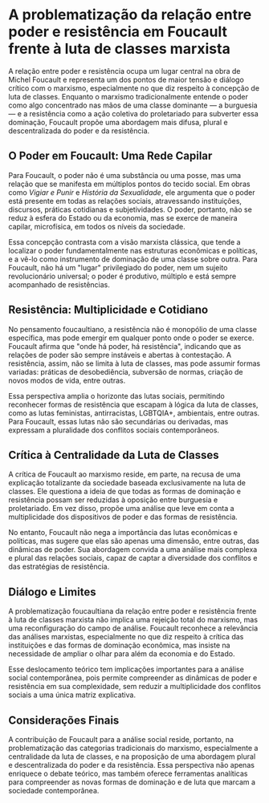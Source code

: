 # A problematização da relação entre poder e resistência em Foucault frente à luta de classes marxista

A relação entre poder e resistência ocupa um lugar central na obra de Michel Foucault e representa um dos pontos de maior tensão e diálogo crítico com o marxismo, especialmente no que diz respeito à concepção de luta de classes. Enquanto o marxismo tradicionalmente entende o poder como algo concentrado nas mãos de uma classe dominante — a burguesia — e a resistência como a ação coletiva do proletariado para subverter essa dominação, Foucault propõe uma abordagem mais difusa, plural e descentralizada do poder e da resistência.

## O Poder em Foucault: Uma Rede Capilar

Para Foucault, o poder não é uma substância ou uma posse, mas uma relação que se manifesta em múltiplos pontos do tecido social. Em obras como *Vigiar e Punir* e *História da Sexualidade*, ele argumenta que o poder está presente em todas as relações sociais, atravessando instituições, discursos, práticas cotidianas e subjetividades. O poder, portanto, não se reduz à esfera do Estado ou da economia, mas se exerce de maneira capilar, microfísica, em todos os níveis da sociedade.

Essa concepção contrasta com a visão marxista clássica, que tende a localizar o poder fundamentalmente nas estruturas econômicas e políticas, e a vê-lo como instrumento de dominação de uma classe sobre outra. Para Foucault, não há um "lugar" privilegiado do poder, nem um sujeito revolucionário universal; o poder é produtivo, múltiplo e está sempre acompanhado de resistências.

## Resistência: Multiplicidade e Cotidiano

No pensamento foucaultiano, a resistência não é monopólio de uma classe específica, mas pode emergir em qualquer ponto onde o poder se exerce. Foucault afirma que "onde há poder, há resistência", indicando que as relações de poder são sempre instáveis e abertas à contestação. A resistência, assim, não se limita à luta de classes, mas pode assumir formas variadas: práticas de desobediência, subversão de normas, criação de novos modos de vida, entre outras.

Essa perspectiva amplia o horizonte das lutas sociais, permitindo reconhecer formas de resistência que escapam à lógica da luta de classes, como as lutas feministas, antirracistas, LGBTQIA+, ambientais, entre outras. Para Foucault, essas lutas não são secundárias ou derivadas, mas expressam a pluralidade dos conflitos sociais contemporâneos.

## Crítica à Centralidade da Luta de Classes

A crítica de Foucault ao marxismo reside, em parte, na recusa de uma explicação totalizante da sociedade baseada exclusivamente na luta de classes. Ele questiona a ideia de que todas as formas de dominação e resistência possam ser reduzidas à oposição entre burguesia e proletariado. Em vez disso, propõe uma análise que leve em conta a multiplicidade dos dispositivos de poder e das formas de resistência.

No entanto, Foucault não nega a importância das lutas econômicas e políticas, mas sugere que elas são apenas uma dimensão, entre outras, das dinâmicas de poder. Sua abordagem convida a uma análise mais complexa e plural das relações sociais, capaz de captar a diversidade dos conflitos e das estratégias de resistência.

## Diálogo e Limites

A problematização foucaultiana da relação entre poder e resistência frente à luta de classes marxista não implica uma rejeição total do marxismo, mas uma reconfiguração do campo de análise. Foucault reconhece a relevância das análises marxistas, especialmente no que diz respeito à crítica das instituições e das formas de dominação econômica, mas insiste na necessidade de ampliar o olhar para além da economia e do Estado.

Esse deslocamento teórico tem implicações importantes para a análise social contemporânea, pois permite compreender as dinâmicas de poder e resistência em sua complexidade, sem reduzir a multiplicidade dos conflitos sociais a uma única matriz explicativa.

## Considerações Finais

A contribuição de Foucault para a análise social reside, portanto, na problematização das categorias tradicionais do marxismo, especialmente a centralidade da luta de classes, e na proposição de uma abordagem plural e descentralizada do poder e da resistência. Essa perspectiva não apenas enriquece o debate teórico, mas também oferece ferramentas analíticas para compreender as novas formas de dominação e de luta que marcam a sociedade contemporânea.